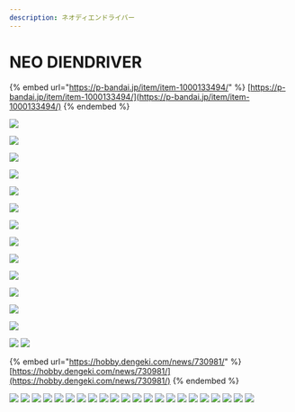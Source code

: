 ```yaml
---
description: ネオディエンドライバー
---
```


# NEO DIENDRIVER

{% embed url="https://p-bandai.jp/item/item-1000133494/" %}
[https://p-bandai.jp/item/item-1000133494/](https://p-bandai.jp/item/item-1000133494/)
{% endembed %}

![](https://bandai-a.akamaihd.net/bc/images/shop\_top\_boys-toy/20190325\_neodiendriver\_01\_ah2bv4u9b.jpg)

![](https://bandai-a.akamaihd.net/bc/images/shop\_top\_boys-toy/20190325\_neodiendriver\_02\_vu1v4u9b.jpg)

![](https://bandai-a.akamaihd.net/bc/images/shop\_top\_boys-toy/20190417\_neodiendriver\_03\_8se42rh.jpg)

![](https://bandai-a.akamaihd.net/bc/images/shop\_top\_boys-toy/20190417\_neodiendriver\_04\_8se42rh.jpg)

![](https://bandai-a.akamaihd.net/bc/images/shop\_top\_boys-toy/20190417\_neodiendriver\_05\_8se42rh.jpg)

![](https://bandai-a.akamaihd.net/bc/images/shop\_top\_boys-toy/20190417\_neodiendriver\_06\_8se42rh.jpg)

![](https://bandai-a.akamaihd.net/bc/images/shop\_top\_boys-toy/20190417\_neodiendriver\_07\_8se42rh.jpg)

![](https://bandai-a.akamaihd.net/bc/img/model/xl/1000133494\_1.jpg)

![](https://bandai-a.akamaihd.net/bc/img/model/xl/1000133494\_2.jpg)

![](https://bandai-a.akamaihd.net/bc/img/model/xl/1000133494\_3.jpg)

![](https://bandai-a.akamaihd.net/bc/img/model/xl/1000133494\_4.jpg)

![](https://bandai-a.akamaihd.net/bc/img/model/xl/1000133494\_5.jpg)

![](https://bandai-a.akamaihd.net/bc/img/model/xl/1000133494\_6.jpg)

![](https://bandai-a.akamaihd.net/bc/img/model/xl/1000133494\_7.jpg) ![](https://bandai-a.akamaihd.net/bc/img/model/xl/1000133494\_8.jpg)

{% embed url="https://hobby.dengeki.com/news/730981/" %}
[https://hobby.dengeki.com/news/730981/](https://hobby.dengeki.com/news/730981/)
{% endembed %}

![](https://hobby.dengeki.com/ss/hobby/uploads/2019/03/a7b5eed2aeccf933be3f0b81911978e6.jpg) ![](https://hobby.dengeki.com/ss/hobby/uploads/2019/03/4006db0c11db5f59cadb86799164adc9.jpg) ![](https://hobby.dengeki.com/ss/hobby/uploads/2019/03/85db15bd7f616088d5d1e5a634f010ce.jpg) ![](https://hobby.dengeki.com/ss/hobby/uploads/2019/03/89503e1ec9dff837e3ffc51a50a85d24.jpg) ![](https://hobby.dengeki.com/ss/hobby/uploads/2019/03/68313ef577addc81865a167fcd66b09c.jpg) ![](https://hobby.dengeki.com/ss/hobby/uploads/2019/03/96d8b68723c0091a1ecdf2aaec6998ba.jpg) ![](https://hobby.dengeki.com/ss/hobby/uploads/2019/03/c4a18be472f6f147de61b4d5bfc20cbe.jpg) ![](https://hobby.dengeki.com/ss/hobby/uploads/2019/03/eb2cec66e7500cc5436895291bf039a0.jpg) ![](https://hobby.dengeki.com/ss/hobby/uploads/2019/03/1a.jpg) ![](https://hobby.dengeki.com/ss/hobby/uploads/2019/03/2a.jpg) ![](https://hobby.dengeki.com/ss/hobby/uploads/2019/03/3a.jpg) ![](https://hobby.dengeki.com/ss/hobby/uploads/2019/03/4a.jpg) ![](https://hobby.dengeki.com/ss/hobby/uploads/2019/03/5a.jpg) ![](https://hobby.dengeki.com/ss/hobby/uploads/2019/03/6a.jpg) ![](https://hobby.dengeki.com/ss/hobby/uploads/2019/03/14.jpg) ![](https://hobby.dengeki.com/ss/hobby/uploads/2019/03/21.jpg) ![](https://hobby.dengeki.com/ss/hobby/uploads/2019/03/3.jpg) ![](https://hobby.dengeki.com/ss/hobby/uploads/2019/03/4.jpg) ![](https://hobby.dengeki.com/ss/hobby/uploads/2019/03/5.jpg) ![](https://hobby.dengeki.com/ss/hobby/uploads/2019/03/6.jpg) ![](https://hobby.dengeki.com/ss/hobby/uploads/2019/03/a429aca4d2a424896f26b3da8bb3e4e1.jpg) ![](https://hobby.dengeki.com/ss/hobby/uploads/2019/03/75da8355c940dc8c5c6da66da7df11ce.jpg)

